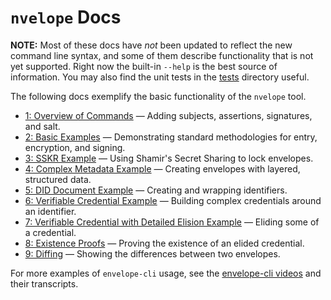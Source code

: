 # `nvelope` Docs

**NOTE:** Most of these docs have *not* been updated to reflect the new command line syntax, and some of them describe functionality that is not yet supported. Right now the built-in `--help` is the best source of information. You may also find the unit tests in the [tests](../tests/) directory useful.

The following docs exemplify the basic functionality of the `nvelope` tool.

* [1: Overview of Commands](1-OVERVIEW.md) — Adding subjects, assertions, signatures, and salt.
* [2: Basic Examples](2-BASIC-EXAMPLES.md) — Demonstrating standard methodologies for entry, encryption, and signing.
* [3: SSKR Example](3-SSKR-EXAMPLE.md) — Using Shamir's Secret Sharing to lock envelopes.
* [4: Complex Metadata Example](4-METADATA-EXAMPLE.md) — Creating envelopes with layered, structured data.
* [5: DID Document Example](5-DID-EXAMPLE.md) — Creating and wrapping identifiers.
* [6: Verifiable Credential Example](6-VC-RESIDENT-EXAMPLE.md) — Building complex credentials around an identifier.
* [7: Verifiable Credential with Detailed Elision Example](7-VC-ELISION-EXAMPLE.md) — Eliding some of a credential.
* [8: Existence Proofs](8-EXISTENCE-PROOFS.md) — Proving the existence of an elided credential.
* [9: Diffing](9-DIFFING.md) — Showing the differences between two envelopes.

For more examples of `envelope-cli` usage, see the [envelope-cli videos](https://github.com/BlockchainCommons/envelope-cli-swift#videos) and their transcripts.
